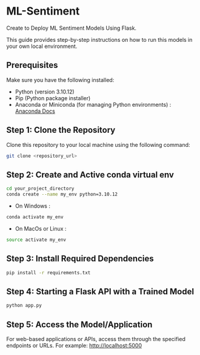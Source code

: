 # ML-Sentiment
Create to Deploy ML Sentiment Models Using Flask.

This guide provides step-by-step instructions on how to run this models in your own local environment.

## Prerequisites

Make sure you have the following installed:

- Python (version 3.10.12) 
- Pip (Python package installer)
- Anaconda or Miniconda (for managing Python environments) : [Anaconda Docs](https://docs.anaconda.com/free/anaconda/install/)

## Step 1: Clone the Repository

Clone this repository to your local machine using the following command:

```bash
git clone <repository_url>
```

## Step 2: Create and Active conda virtual env
```bash
cd your_project_directory
conda create --name my_env python=3.10.12
```
- On Windows :
```bash
conda activate my_env
```
- On MacOs or Linux :
```bash
source activate my_env
```

## Step 3: Install Required Dependencies
```bash
pip install -r requirements.txt
```

## Step 4: Starting a Flask API with a Trained Model
```bash
python app.py
```

## Step 5: Access the Model/Application
For web-based applications or APIs, access them through the specified endpoints or URLs. 
For example: [http://localhost:5000](http://localhost:5000)

